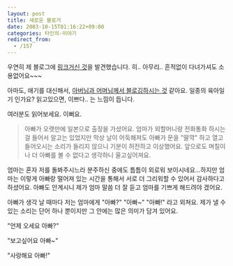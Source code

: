 ```yaml
---
layout: post
title: 새로운 블로거
date: 2003-10-15T01:16:22+09:00
categories: 타인의-이야기
redirect_from:
  - /157
---
```


우연히 제 블로그에 <a href="http://www.soonuk.com/blog/zoe.php?id=3">링크거신 것</a>을 발견했습니다. 히.. 아무리.. 흔적없이 다녀가셔도 소용없어요~~~

아마도, 애기를 대신해서, <a href="http://www.soonuk.com/blog/zoe_archives.php?id=A2003055">아버님과 어머님께서 블로깅하시는 것</a> 같아요. 일종의 육아일기 인가요? 읽고있으면, 이쁘다.. 는 느낌이 듭니다.

여러분도 읽어보세요. 이뻐요.

> 아빠가 오랫만에 일본으로 출장을 가셨어요. 엄마가 외할머니랑 전화통화 하시는 걸 들어서 알고는 있었지만 막상 날이 어둑해져도 아빠가 문을 "딸깍" 하고 열고 들어오시는 소리가 들리지 않으니 기분이 허전하고 이상했어요. 앞으로도 며칠이나 더 아빠를 볼 수 없다고 생각하니 울고싶어져요.

엄마는 혼자 저를 돌봐주시느라 분주하신 중에도 틈틈이 외로워 보이시네요...하지만 엄마는 이렇게 아빠랑 떨어져 있는 시간을 통해서 서로 더 그리워할 수 있어서 감사하다고 하셨어요. 아빠도 안계시니 제가 엄마 말씀 더 잘 듣고 엄마를 기쁘게 해드려야 겠어요.

아빠가 생각 날 때마다 저는 엄마에게 "아빠?" "아빠~" "아빠!" 라고 외쳐요. 제가 낼 수 있는 소리는 단어 하나 뿐이지만 그 안에는 많은 의미가 담겨 있어요.

"언제 오세요 아빠?"

"보고싶어요 아빠~"

"사랑해요 아빠!"


